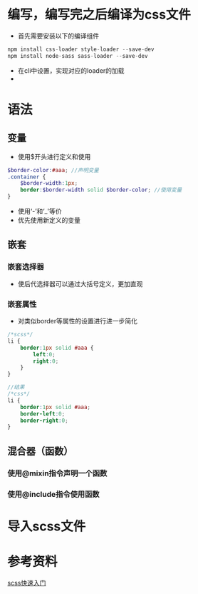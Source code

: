 
# 编写，编写完之后编译为css文件

- 首先需要安装以下的编译组件
```js
npm install css-loader style-loader --save-dev
npm install node-sass sass-loader --save-dev
```
- 在cli中设置，实现对应的loader的加载
- 

# 语法
## 变量
- 使用$开头进行定义和使用 
```scss
$border-color:#aaa; //声明变量
.container {
    $border-width:1px;
    border:$border-width solid $border-color; //使用变量
}
```
- 使用‘-’和‘_'等价
- 优先使用新定义的变量
## 嵌套

### 嵌套选择器
- 使后代选择器可以通过大括号定义，更加直观
### 嵌套属性
- 对类似border等属性的设置进行进一步简化
```scss
/*scss*/
li {
    border:1px solid #aaa {
        left:0;
        right:0;
    }
}

//结果
/*css*/
li {
    border:1px solid #aaa;
    border-left:0;
    border-right:0;
}
```
## 混合器（函数）
### 使用@mixin指令声明一个函数

### 使用@include指令使用函数
# 导入scss文件


# 参考资料
[scss快速入门](https://juejin.cn/post/6844903859010158600)
